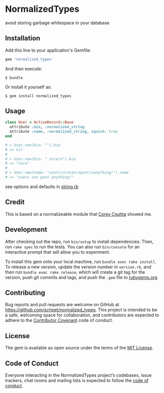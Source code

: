 # NormalizedTypes

avoid storing garbage whitespace in your database

## Installation

Add this line to your application's Gemfile:

```ruby
gem 'normalized_types'
```

And then execute:

    $ bundle

Or install it yourself as:

    $ gem install normalized_types

## Usage

```rb
class User < ActiveRecord::Base
  attribute :bio, :normalized_string
  attribute :name, :normalized_string, squish: true
end

# > User.new(bio: "").bio
# => nil
#
# > User.new(bio: " nice\n").bio
# => "nice"
#
# > User.new(name: "users\n\ncan\npost\nanything!").name
# => "users can post anything!"
```

see options and defaults in [string.rb](./lib/normalized_types/string.rb)

## Credit

This is based on a normalizeable module that [Corey Csuhta](https://github.com/csuhta) showed me.

## Development

After checking out the repo, run `bin/setup` to install dependencies. Then, run `rake spec` to run the tests. You can also run `bin/console` for an interactive prompt that will allow you to experiment.

To install this gem onto your local machine, run `bundle exec rake install`. To release a new version, update the version number in `version.rb`, and then run `bundle exec rake release`, which will create a git tag for the version, push git commits and tags, and push the `.gem` file to [rubygems.org](https://rubygems.org).

## Contributing

Bug reports and pull requests are welcome on GitHub at https://github.com/schpet/normalized_types. This project is intended to be a safe, welcoming space for collaboration, and contributors are expected to adhere to the [Contributor Covenant](http://contributor-covenant.org) code of conduct.

## License

The gem is available as open source under the terms of the [MIT License](https://opensource.org/licenses/MIT).

## Code of Conduct

Everyone interacting in the NormalizedTypes project’s codebases, issue trackers, chat rooms and mailing lists is expected to follow the [code of conduct](./CODE_OF_CONDUCT.md).
